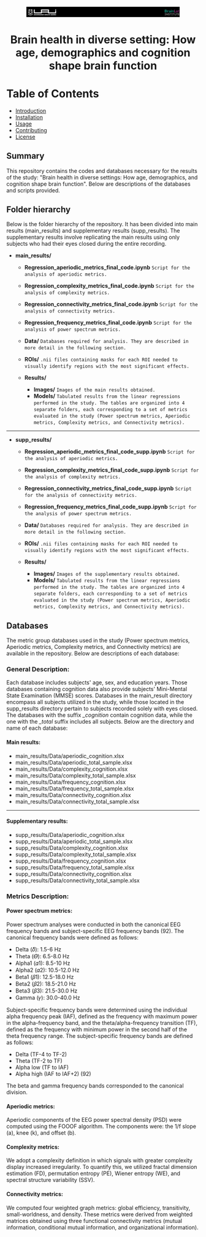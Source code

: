 <p align="center">
  <img src="images/header.png" width="400" alt="Cabecera">
</p>


# <p align="center">Brain health in diverse setting: How age, demographics and cognition shape brain function</p>

# Table of Contents
- [Introduction](#introduction)
- [Installation](#installation)
- [Usage](#usage)
- [Contributing](#contributing)
- [License](#license)

## Summary

This repository contains the codes and databases necessary for the results of the study: "Brain health in diverse settings: How age, demographics, and cognition shape brain function". Below are descriptions of the databases and scripts provided.

## Folder hierarchy
Below is the folder hierarchy of the repository. It has been divided into main results (main_results) and supplementary results (supp_results). The supplementary results involve replicating the main results using only subjects who had their eyes closed during the entire recording.

- **main_results/**
  - **Regression_aperiodic_metrics_final_code.ipynb** `Script for the analysis of aperiodic metrics.`
  - **Regression_complexity_metrics_final_code.ipynb** `Script for the analysis of complexity metrics.`
  - **Regression_connectivity_metrics_final_code.ipynb** `Script for the analysis of connectivity metrics.`
  - **Regression_frequency_metrics_final_code.ipynb** `Script for the analysis of power spectrum metrics.`

  - **Data/** `Databases required for analysis. They are described in more detail in the following section.`
  - **ROIs/** `.nii files containing masks for each ROI needed to visually identify regions with the most significant effects.`
  - **Results/**
       - **Images/** `Images of the main results obtained.`
       - **Models/** `Tabulated results from the linear regressions performed in the study. The tables are organized into 4 separate folders, each corresponding to a set of metrics evaluated in the study (Power spectrum metrics, Aperiodic metrics, Complexity metrics, and Connectivity metrics).`
---
- **supp_results/**
  - **Regression_aperiodic_metrics_final_code_supp.ipynb** `Script for the analysis of aperiodic metrics.`
  - **Regression_complexity_metrics_final_code_supp.ipynb** `Script for the analysis of complexity metrics.`
  - **Regression_connectivity_metrics_final_code_supp.ipynb** `Script for the analysis of connectivity metrics.`
  - **Regression_frequency_metrics_final_code_supp.ipynb** `Script for the analysis of power spectrum metrics.`

  - **Data/** `Databases required for analysis. They are described in more detail in the following section.`
  - **ROIs/** `.nii files containing masks for each ROI needed to visually identify regions with the most significant effects.`
  - **Results/**
       - **Images/** `Images of the supplementary results obtained.`  
       - **Models/** `Tabulated results from the linear regressions performed in the study. The tables are organized into 4 separate folders, each corresponding to a set of metrics evaluated in the study (Power spectrum metrics, Aperiodic metrics, Complexity metrics, and Connectivity metrics).`


## Databases
The metric group databases used in the study (Power spectrum metrics, Aperiodic metrics, Complexity metrics, and Connectivity metrics) are available in the repository. Below are descriptions of each database:

### General Description:
Each database includes subjects' age, sex, and education years. Those databases containing cognition data also provide subjects' Mini-Mental State Examination (MMSE) scores. Databases in the main_result directory encompass all subjects utilized in the study, while those located in the supp_results directory pertain to subjects recorded solely with eyes closed. The databases with the suffix *_cognition* contain cognition data, while the one with the *_total* suffix includes all subjects. Below are the directory and name of each database:

#### Main results:
- main_results/Data/aperiodic_cognition.xlsx
- main_results/Data/aperiodic_total_sample.xlsx
- main_results/Data/complexity_cognition.xlsx
- main_results/Data/complexity_total_sample.xlsx
- main_results/Data/frequency_cognition.xlsx
- main_results/Data/frequency_total_sample.xlsx
- main_results/Data/connectivity_cognition.xlsx
- main_results/Data/connectivity_total_sample.xlsx
---
#### Supplementary results:
- supp_results/Data/aperiodic_cognition.xlsx
- supp_results/Data/aperiodic_total_sample.xlsx
- supp_results/Data/complexity_cognition.xlsx
- supp_results/Data/complexity_total_sample.xlsx
- supp_results/Data/frequency_cognition.xlsx
- supp_results/Data/frequency_total_sample.xlsx
- supp_results/Data/connectivity_cognition.xlsx
- supp_results/Data/connectivity_total_sample.xlsx


### Metrics Description:
#### Power spectrum metrics:

Power spectrum analyses were conducted in both the canonical EEG frequency bands and subject-specific EEG frequency bands (92). The canonical frequency bands were defined as follows: 

- Delta (𝛿): 1.5-6 Hz
- Theta (𝛳): 6.5-8.0 Hz
- Alpha1 (𝛼1): 8.5-10 Hz
- Alpha2 (𝛼2): 10.5-12.0 Hz
- Beta1 (𝛽1): 12.5-18.0 Hz
- Beta2 (𝛽2): 18.5-21.0 Hz
- Beta3 (𝛽3): 21.5-30.0 Hz
- Gamma (𝛾): 30.0-40.0 Hz

Subject-specific frequency bands were determined using the individual alpha frequency peak (IAF), defined as the frequency with maximum power in the alpha-frequency band, and the theta/alpha-frequency transition (TF), defined as the frequency with minimum power in the second half of the theta frequency range. The subject-specific frequency bands are defined as follows: 

- Delta (TF-4 to TF-2)
- Theta (TF-2 to TF)
- Alpha low (TF to IAF)
- Alpha high (IAF to IAF+2) (92)

The beta and gamma frequency bands corresponded to the canonical division.

#### Aperiodic metrics:

Aperiodic components of the EEG power spectral density (PSD) were computed using the FOOOF algorithm. The components were: the 1/f slope (a), knee (k), and offset (b).

#### Complexity metrics:

We adopt a complexity definition in which signals with greater complexity display increased irregularity. To quantify this, we utilized fractal dimension estimation (FD), permutation entropy (PE), Wiener entropy (WE), and spectral structure variability (SSV).

#### Connectivity metrics:

We computed four weighted graph metrics: global efficiency, transitivity, small-worldness, and density. These metrics were derived from weighted matrices obtained using three functional connectivity metrics (mutual information, conditional mutual information, and organizational information).

